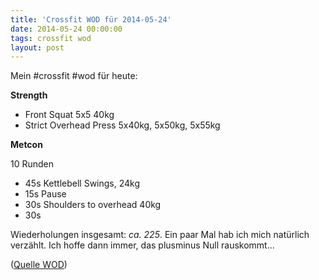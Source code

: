 ```yaml
---
title: 'Crossfit WOD für 2014-05-24'
date: 2014-05-24 00:00:00 
tags: crossfit wod
layout: post
---
```

Mein #crossfit #wod für heute:

**Strength**

* Front Squat 5x5 40kg
* Strict Overhead Press 5x40kg, 5x50kg, 5x55kg

**Metcon**

10 Runden

* 45s Kettlebell Swings, 24kg
* 15s Pause
* 30s Shoulders to overhead 40kg
* 30s

Wiederholungen insgesamt: *ca. 225*. Ein paar Mal hab ich mich natürlich verzählt. Ich hoffe dann immer, das plusminus Null rauskommt...

([Quelle WOD][0])

[0]: http://www.crossfithh.de/workouts--news/workout-friday19

